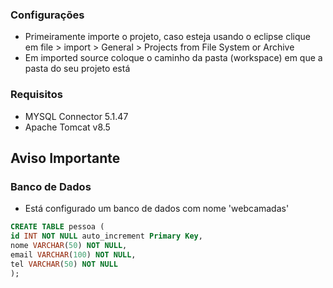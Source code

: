 ### Configurações

- Primeiramente importe o projeto, caso esteja usando o eclipse clique em file > import > General > Projects from File System or Archive
 - Em imported source coloque o caminho da pasta (workspace) em que a pasta do seu projeto está

### Requisitos
- MYSQL Connector 5.1.47
- Apache Tomcat v8.5
 
## Aviso Importante
### Banco de Dados
- Está configurado um banco de dados com nome 'webcamadas'
```sql 
CREATE TABLE pessoa (
id INT NOT NULL auto_increment Primary Key,
nome VARCHAR(50) NOT NULL,
email VARCHAR(100) NOT NULL,
tel VARCHAR(50) NOT NULL
);
